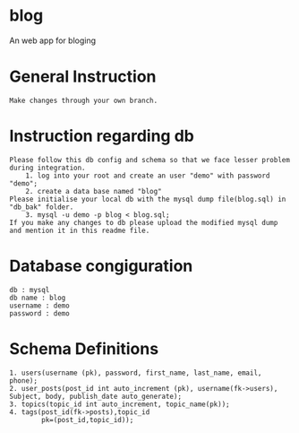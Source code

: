 # blog
An web app for bloging
#   General Instruction
	Make changes through your own branch.
# 	Instruction regarding db
	Please follow this db config and schema so that we face lesser problem during integration.
		1. log into your root and create an user "demo" with password "demo";
		2. create a data base named "blog"
	Please initialise your local db with the mysql dump file(blog.sql) in "db_bak" folder.
		3. mysql -u demo -p blog < blog.sql;
	If you make any changes to db please upload the modified mysql dump and mention it in this readme file. 
# 	Database congiguration 
	db : mysql
	db name : blog
	username : demo
	password : demo
#  Schema Definitions
	1. users(username (pk), password, first_name, last_name, email, phone);
	2. user_posts(post_id int auto_increment (pk), username(fk->users), Subject, body, publish_date auto_generate);
	3. topics(topic_id int auto_increment, topic_name(pk));
	4. tags(post_id(fk->posts),topic_id
			pk=(post_id,topic_id));
